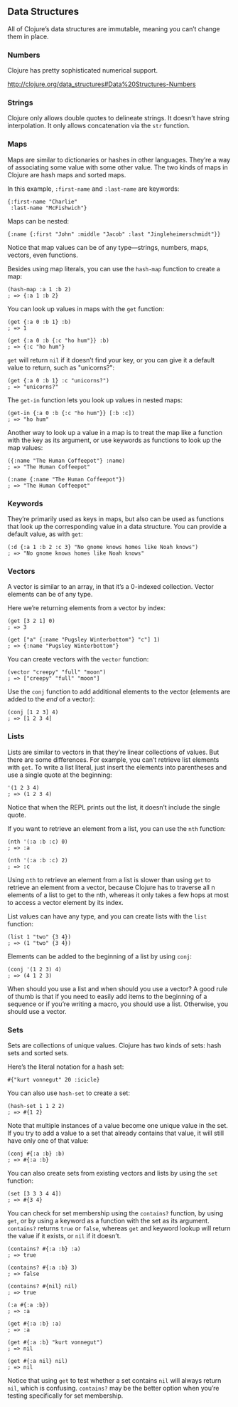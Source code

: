 ## Data Structures

All of Clojure’s data structures are immutable, meaning you can’t change them in place.


### Numbers

Clojure has pretty sophisticated numerical support.

http://clojure.org/data_structures#Data%20Structures-Numbers


### Strings

Clojure only allows double quotes to delineate strings. It doesn’t have string interpolation. It only allows concatenation via the `str` function.


### Maps

Maps are similar to dictionaries or hashes in other languages. They’re a way of associating some value with some other value. The two kinds of maps in Clojure are hash maps and sorted maps.

In this example, `:first-name` and `:last-name` are keywords:

```
{:first-name "Charlie"
 :last-name "McFishwich"}
```

Maps can be nested:

```
{:name {:first "John" :middle "Jacob" :last "Jingleheimerschmidt"}}
```

Notice that map values can be of any type—strings, numbers, maps, vectors, even functions.

Besides using map literals, you can use the `hash-map` function to create a map:

```
(hash-map :a 1 :b 2)
; => {:a 1 :b 2}
```

You can look up values in maps with the `get` function:

```
(get {:a 0 :b 1} :b)
; => 1
 
(get {:a 0 :b {:c "ho hum"}} :b)
; => {:c "ho hum"}
```

`get` will return `nil` if it doesn’t find your key, or you can give it a default value to return, such as "unicorns?":

```
(get {:a 0 :b 1} :c "unicorns?")
; => "unicorns?"
```

The `get-in` function lets you look up values in nested maps:

```
(get-in {:a 0 :b {:c "ho hum"}} [:b :c])
; => "ho hum"
```

Another way to look up a value in a map is to treat the map like a function with the key as its argument, or use keywords as functions to look up the map values:

```
({:name "The Human Coffeepot"} :name)
; => "The Human Coffeepot"
 
(:name {:name "The Human Coffeepot"})
; => "The Human Coffeepot"
```

### Keywords

They’re primarily used as keys in maps, but also can be used as functions that look up the corresponding value in a data structure. You can provide a default value, as with `get`:

```
(:d {:a 1 :b 2 :c 3} "No gnome knows homes like Noah knows")
; => "No gnome knows homes like Noah knows"
```


### Vectors

A vector is similar to an array, in that it’s a 0-indexed collection. Vector elements can be of any type.

Here we’re returning elements from a vector by index:

```
(get [3 2 1] 0)
; => 3
 
(get ["a" {:name "Pugsley Winterbottom"} "c"] 1)
; => {:name "Pugsley Winterbottom"}
```

You can create vectors with the `vector` function:

```
(vector "creepy" "full" "moon")
; => ["creepy" "full" "moon"]
```

Use the `conj` function to add additional elements to the vector (elements are added to the _end_ of a vector):

```
(conj [1 2 3] 4)
; => [1 2 3 4]
```


### Lists

Lists are similar to vectors in that they’re linear collections of values. But there are some differences. For example, you can’t retrieve list elements with `get`. To write a list literal, just insert the elements into parentheses and use a single quote at the beginning:

```
'(1 2 3 4)
; => (1 2 3 4)
```

Notice that when the REPL prints out the list, it doesn’t include the single quote.

If you want to retrieve an element from a list, you can use the `nth` function:

```
(nth '(:a :b :c) 0)
; => :a
 
(nth '(:a :b :c) 2)
; => :c
```

Using `nth` to retrieve an element from a list is slower than using `get` to retrieve an element from a vector, because Clojure has to traverse all n elements of a list to get to the nth, whereas it only takes a few hops at most to access a vector element by its index.

List values can have any type, and you can create lists with the `list` function:

```
(list 1 "two" {3 4})
; => (1 "two" {3 4})
```

Elements can be added to the beginning of a list by using `conj`:

```
(conj '(1 2 3) 4)
; => (4 1 2 3)
```

When should you use a list and when should you use a vector? A good rule of thumb is that if you need to easily add items to the beginning of a sequence or if you’re writing a macro, you should use a list. Otherwise, you should use a vector.


### Sets

Sets are collections of unique values. Clojure has two kinds of sets: hash sets and sorted sets.

Here’s the literal notation for a hash set:

```
#{"kurt vonnegut" 20 :icicle}
```

You can also use `hash-set` to create a set:

```
(hash-set 1 1 2 2)
; => #{1 2}
```

Note that multiple instances of a value become one unique value in the set. If you try to add a value to a set that already contains that value, it will still have only one of that value:

```
(conj #{:a :b} :b)
; => #{:a :b}
```

You can also create sets from existing vectors and lists by using the `set` function:

```
(set [3 3 3 4 4])
; => #{3 4}
```

You can check for set membership using the `contains?` function, by using `get`, or by using a keyword as a function with the set as its argument. `contains?` returns `true` or `false`, whereas `get` and keyword lookup will return the value if it exists, or `nil` if it doesn’t.

```
(contains? #{:a :b} :a)
; => true
 
(contains? #{:a :b} 3)
; => false
 
(contains? #{nil} nil)
; => true
 
(:a #{:a :b})
; => :a
 
(get #{:a :b} :a)
; => :a
 
(get #{:a :b} "kurt vonnegut")
; => nil
 
(get #{:a nil} nil)
; => nil
```

Notice that using `get` to test whether a set contains `nil` will always return `nil`, which is confusing. `contains?` may be the better option when you’re testing specifically for set membership.